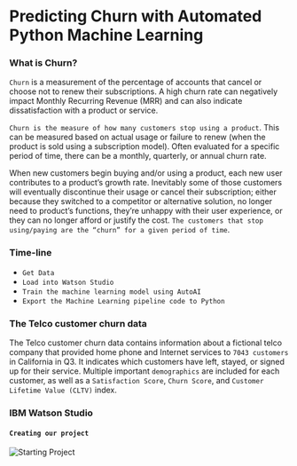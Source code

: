 # Predicting Churn with Automated Python Machine Learning

### What is Churn?

`Churn` is a measurement of the percentage of accounts that cancel or choose not to renew their subscriptions. A high churn rate can negatively impact Monthly Recurring Revenue (MRR) and can also indicate dissatisfaction with a product or service.

`Churn is the measure of how many customers stop using a product`. This can be measured based on actual usage or failure to renew (when the product is sold using a subscription model). Often evaluated for a specific period of time, there can be a monthly, quarterly, or annual churn rate.

When new customers begin buying and/or using a product, each new user contributes to a product’s growth rate. Inevitably some of those customers will eventually discontinue their usage or cancel their subscription; either because they switched to a competitor or alternative solution, no longer need to product’s functions, they’re unhappy with their user experience, or they can no longer afford or justify the cost. `The customers that stop using/paying are the “churn” for a given period of time`.

### Time-line

- `Get Data`
- `Load into Watson Studio`
- `Train the machine learning model using AutoAI`
- `Export the Machine Learning pipeline code to Python`


### The Telco customer churn data 

The Telco customer churn data contains information about a fictional telco company that provided home phone and Internet services to `7043 customers` in California in Q3. It indicates which customers have left, stayed, or signed up for their service. Multiple important `demographics` are included for each customer, as well as a `Satisfaction Score`, `Churn Score`, and `Customer Lifetime Value (CLTV)` index.


### IBM Watson Studio

#### `Creating our project`

![Starting Project](/Users/richeyjay/Desktop/ChurnAutoAI/env/ReadMePhotos/IBMWatsonStudioCreatingProject.png)
